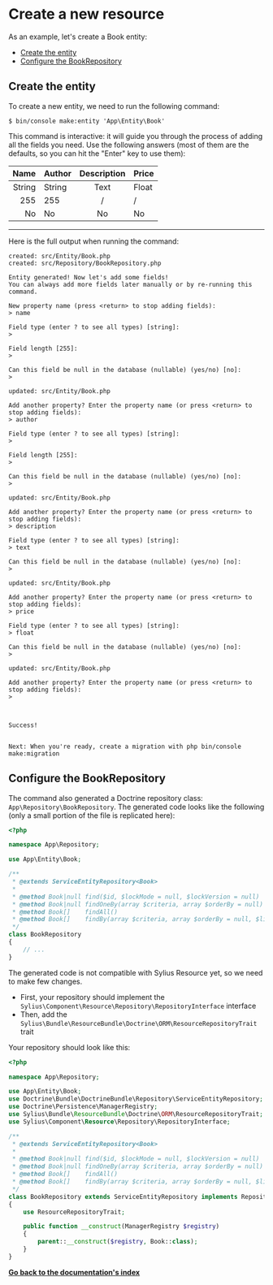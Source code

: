 # Create a new resource

As an example, let's create a Book entity:

<!-- TOC -->
* [Create the entity](#create-the-entity)
* [Configure the BookRepository](#configure-the-bookrepository)
<!-- TOC -->

## Create the entity

To create a new entity, we need to run the following command:

```shell
$ bin/console make:entity 'App\Entity\Book'
```

This command is interactive: it will guide you through the process of adding all the fields you need.
Use the following answers (most of them are the defaults, so you can hit the "Enter" key to use them):

|   Name | Author | Description | Price |
|-------:|--------|:-----------:|:------|
| String | String |    Text     | Float |
|    255 | 255    |      /      |  /    |
|     No | No     |     No      | No    |

****

Here is the full output when running the command:

```
created: src/Entity/Book.php
created: src/Repository/BookRepository.php

Entity generated! Now let's add some fields!
You can always add more fields later manually or by re-running this command.

New property name (press <return> to stop adding fields):
> name

Field type (enter ? to see all types) [string]:
> 

Field length [255]:
>

Can this field be null in the database (nullable) (yes/no) [no]:
> 

updated: src/Entity/Book.php

Add another property? Enter the property name (or press <return> to stop adding fields):
> author

Field type (enter ? to see all types) [string]:
> 

Field length [255]:
>

Can this field be null in the database (nullable) (yes/no) [no]:
> 

updated: src/Entity/Book.php

Add another property? Enter the property name (or press <return> to stop adding fields):
> description

Field type (enter ? to see all types) [string]:
> text

Can this field be null in the database (nullable) (yes/no) [no]:
> 

updated: src/Entity/Book.php

Add another property? Enter the property name (or press <return> to stop adding fields):
> price

Field type (enter ? to see all types) [string]:
> float

Can this field be null in the database (nullable) (yes/no) [no]:
> 

updated: src/Entity/Book.php

Add another property? Enter the property name (or press <return> to stop adding fields):
> 


       
Success! 
       

Next: When you're ready, create a migration with php bin/console make:migration

```

## Configure the BookRepository

The command also generated a Doctrine repository class: `App\Repository\BookRepository`.
The generated code looks like the following (only a small portion of the file is replicated here):

```php
<?php

namespace App\Repository;

use App\Entity\Book;

/**
 * @extends ServiceEntityRepository<Book>
 *
 * @method Book|null find($id, $lockMode = null, $lockVersion = null)
 * @method Book|null findOneBy(array $criteria, array $orderBy = null)
 * @method Book[]    findAll()
 * @method Book[]    findBy(array $criteria, array $orderBy = null, $limit = null, $offset = null)
 */
class BookRepository 
{
    // ...
}
```

The generated code is not compatible with Sylius Resource yet, so we need to make few changes.

* First, your repository should implement the `Sylius\Component\Resource\Repository\RepositoryInterface` interface
* Then, add the `Sylius\Bundle\ResourceBundle\Doctrine\ORM\ResourceRepositoryTrait` trait

Your repository should look like this:

```php
<?php

namespace App\Repository;

use App\Entity\Book;
use Doctrine\Bundle\DoctrineBundle\Repository\ServiceEntityRepository;
use Doctrine\Persistence\ManagerRegistry;
use Sylius\Bundle\ResourceBundle\Doctrine\ORM\ResourceRepositoryTrait;
use Sylius\Component\Resource\Repository\RepositoryInterface;

/**
 * @extends ServiceEntityRepository<Book>
 *
 * @method Book|null find($id, $lockMode = null, $lockVersion = null)
 * @method Book|null findOneBy(array $criteria, array $orderBy = null)
 * @method Book[]    findAll()
 * @method Book[]    findBy(array $criteria, array $orderBy = null, $limit = null, $offset = null)
 */
class BookRepository extends ServiceEntityRepository implements RepositoryInterface
{
    use ResourceRepositoryTrait;

    public function __construct(ManagerRegistry $registry)
    {
        parent::__construct($registry, Book::class);
    }
}
```

**[Go back to the documentation's index](index.md)**
